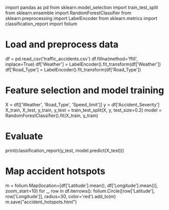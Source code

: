 
import pandas as pd
from sklearn.model_selection import train_test_split
from sklearn.ensemble import RandomForestClassifier
from sklearn.preprocessing import LabelEncoder
from sklearn.metrics import classification_report
import folium

# Load and preprocess data
df = pd.read_csv('traffic_accidents.csv')
df.fillna(method='ffill', inplace=True)
df['Weather'] = LabelEncoder().fit_transform(df['Weather'])
df['Road_Type'] = LabelEncoder().fit_transform(df['Road_Type'])

# Feature selection and model training
X = df[['Weather', 'Road_Type', 'Speed_limit']]
y = df['Accident_Severity']
X_train, X_test, y_train, y_test = train_test_split(X, y, test_size=0.2)
model = RandomForestClassifier().fit(X_train, y_train)

# Evaluate
print(classification_report(y_test, model.predict(X_test)))

# Map accident hotspots
m = folium.Map(location=[df['Latitude'].mean(), df['Longitude'].mean()], zoom_start=10)
for _, row in df.iterrows():
    folium.Circle([row['Latitude'], row['Longitude']], radius=30, color='red').add_to(m)
m.save("accident_hotspots.html")
